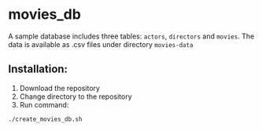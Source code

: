 # movies_db


A sample database includes three tables: `actors`, `directors` and `movies`. The data is available as .csv files under directory `movies-data`

## Installation:

1. Download the repository
2. Change directory to the repository
3. Run command:

  ```
  ./create_movies_db.sh
  ```
